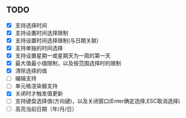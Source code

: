## TODO

- [x] 支持选择时间
- [x] 支持设置时间选择限制
- [x] 支持设置时间选择限制(与日期关联)
- [x] 支持单独的时间选择
- [x] 支持设置星期一或星期天为一周的第一天
- [x] 最大值最小值限制，以及按范围选择时的限制
- [x] 清除选择的值
- [ ] 编辑支持
- [ ] 单元格渲染器支持
- [x] 关闭时才触发值更新
- [ ] 支持键盘选择值(方向键)，以及关闭窗口(Enter确定选择,ESC取消选择)
- [ ] 高亮当前日期（年/月/日）
